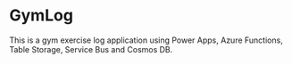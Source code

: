 # GymLog #

This is a gym exercise log application using Power Apps, Azure Functions, Table Storage, Service Bus and Cosmos DB.


